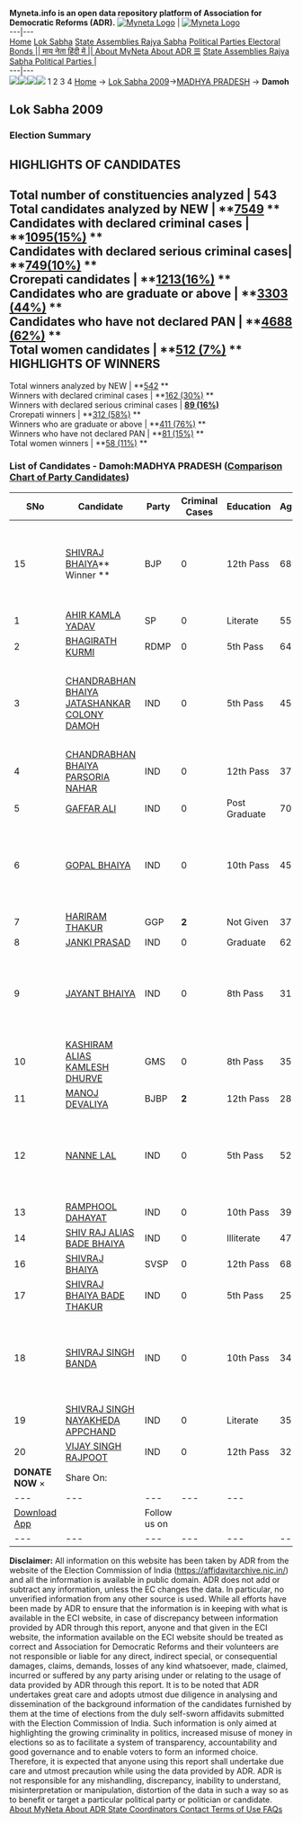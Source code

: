 **Myneta.info is an open data repository platform of Association for Democratic Reforms (ADR).**
[![Myneta Logo](https://www.myneta.info/lib/img/myneta-logo.png)](https://www.myneta.info/) | [![Myneta Logo](https://www.myneta.info/lib/img/adr-logo.png)](https://adrindia.org)  
---|---  
[Home](https://www.myneta.info/) [Lok Sabha](https://www.myneta.info/#ls "Lok Sabha") [ State Assemblies ](https://www.myneta.info/#sa "State Assemblies") [Rajya Sabha](https://www.myneta.info/#rs "Rajya Sabha") [Political Parties ](https://www.myneta.info/party "Political Parties") [ Electoral Bonds ](https://www.myneta.info/electoral_bonds "Electoral Bonds") [ || माय नेता हिंदी में || ](https://translate.google.co.in/translate?prev=hp&hl=en&js=y&u=www.myneta.info&sl=en&tl=hi&history_state0=) [ About MyNeta ](https://adrindia.org/content/about-myneta) [ About ADR ](https://adrindia.org/about-adr/who-we-are) [☰](javascript:void\(0\))
[ State Assemblies ](https://www.myneta.info/#sa "State Assemblies") [ Rajya Sabha ](https://www.myneta.info/#rs "Rajya Sabha") [ Political Parties ](https://www.myneta.info/party "Political Parties")
|   
---|---  
![](https://www.myneta.info/lib/img/banner/banner-1.png)![](https://www.myneta.info/lib/img/banner/banner-2.png)![](https://www.myneta.info/lib/img/banner/banner-3.png)![](https://www.myneta.info/lib/img/banner/banner-4.png)
1  2  3  4 
[Home](https://www.myneta.info/) → [Lok Sabha 2009](https://www.myneta.info/ls2009/)→[MADHYA PRADESH](https://www.myneta.info/ls2009/index.php?action=show_constituencies&state_id=12) → **Damoh**
### 
## Lok Sabha 2009
###  Election Summary 
HIGHLIGHTS OF CANDIDATES  
---  
Total number of constituencies analyzed |  543   
Total candidates analyzed by NEW | **[7549](https://www.myneta.info/ls2009/index.php?action=summary&subAction=candidates_analyzed&sort=candidate#summary) **  
Candidates with declared criminal cases | **[1095(15%)](https://www.myneta.info/ls2009/index.php?action=summary&subAction=crime&sort=candidate#summary) **  
Candidates with declared serious criminal cases| **[749(10%)](https://www.myneta.info/ls2009/index.php?action=summary&subAction=serious_crime&sort=candidate#summary) **  
Crorepati candidates | **[1213(16%)](https://www.myneta.info/ls2009/index.php?action=summary&subAction=crorepati&sort=candidate#summary) **  
Candidates who are graduate or above | **[3303 (44%)](https://www.myneta.info/ls2009/index.php?action=summary&subAction=education&sort=candidate#summary) **  
Candidates who have not declared PAN | **[4688 (62%)](https://www.myneta.info/ls2009/index.php?action=summary&subAction=without_pan&sort=candidate#summary) **  
Total women candidates | **[512 (7%)](https://www.myneta.info/ls2009/index.php?action=summary&subAction=women_candidate&sort=candidate#summary) **  
HIGHLIGHTS OF WINNERS  
---  
Total winners analyzed by NEW | **[542](https://www.myneta.info/ls2009/index.php?action=summary&subAction=winner_analyzed&sort=candidate#summary) **  
Winners with declared criminal cases | **[162 (30%)](https://www.myneta.info/ls2009/index.php?action=summary&subAction=winner_crime&sort=candidate#summary) **  
Winners with declared serious criminal cases | **[89 (16%)](https://www.myneta.info/ls2009/index.php?action=summary&subAction=winner_serious_crime&sort=candidate#summary)**  
Crorepati winners | **[312 (58%)](https://www.myneta.info/ls2009/index.php?action=summary&subAction=winner_crorepati&sort=candidate#summary) **  
Winners who are graduate or above | **[411 (76%)](https://www.myneta.info/ls2009/index.php?action=summary&subAction=winner_education&sort=candidate#summary) **  
Winners who have not declared PAN | **[81 (15%)](https://www.myneta.info/ls2009/index.php?action=summary&subAction=winner_without_pan&sort=candidate#summary) **  
Total women winners | **[58 (11%)](https://www.myneta.info/ls2009/index.php?action=summary&subAction=winner_women&sort=candidate#summary) **  
### List of Candidates - Damoh:MADHYA PRADESH ([Comparison Chart of Party Candidates](https://www.myneta.info/ls2009/comparisonchart.php?constituency_id=321))
SNo | Candidate| Party| Criminal Cases| Education| Age| Total Assets| Liabilities  
---|---|---|---|---|---|---|---  
15  | [SHIVRAJ BHAIYA](https://www.myneta.info/ls2009/candidate.php?candidate_id=5177)** Winner ** | BJP | 0 | 12th Pass| 68 | ![](https://myneta.info/image_v2.php?myneta_folder=ls2009&candidate_id=5177&col=ta) | ![](https://myneta.info/image_v2.php?myneta_folder=ls2009&candidate_id=5177&col=lia)  
1  | [AHIR KAMLA YADAV](https://www.myneta.info/ls2009/candidate.php?candidate_id=5175) | SP | 0 | Literate| 55 | Rs 52,50,000 ~ 52 Lacs+ | Rs 0 ~   
2  | [BHAGIRATH KURMI](https://www.myneta.info/ls2009/candidate.php?candidate_id=5179) | RDMP | 0 | 5th Pass| 64 | Rs 11,51,000 ~ 11 Lacs+ | Rs 1,80,000 ~ 1 Lacs+  
3  | [CHANDRABHAN BHAIYA JATASHANKAR COLONY DAMOH](https://www.myneta.info/ls2009/candidate.php?candidate_id=5185) | IND | 0 | 5th Pass| 45 | ![](https://myneta.info/image_v2.php?myneta_folder=ls2009&candidate_id=5185&col=ta) | ![](https://myneta.info/image_v2.php?myneta_folder=ls2009&candidate_id=5185&col=lia)  
4  | [CHANDRABHAN BHAIYA PARSORIA NAHAR](https://www.myneta.info/ls2009/candidate.php?candidate_id=5186) | IND | 0 | 12th Pass| 37 | Rs 2,61,532 ~ 2 Lacs+ | Rs 0 ~   
5  | [GAFFAR ALI](https://www.myneta.info/ls2009/candidate.php?candidate_id=5183) | IND | 0 | Post Graduate| 70 | Rs 26,50,000 ~ 26 Lacs+ | Rs 0 ~   
6  | [GOPAL BHAIYA](https://www.myneta.info/ls2009/candidate.php?candidate_id=5184) | IND | 0 | 10th Pass| 45 | ![](https://myneta.info/image_v2.php?myneta_folder=ls2009&candidate_id=5184&col=ta) | ![](https://myneta.info/image_v2.php?myneta_folder=ls2009&candidate_id=5184&col=lia)  
7  | [HARIRAM THAKUR](https://www.myneta.info/ls2009/candidate.php?candidate_id=5182) | GGP | **2** | Not Given| 37 | Rs 2,50,000 ~ 2 Lacs+ | Rs 0 ~   
8  | [JANKI PRASAD](https://www.myneta.info/ls2009/candidate.php?candidate_id=5188) | IND | 0 | Graduate| 62 | Rs 4,31,000 ~ 4 Lacs+ | Rs 0 ~   
9  | [JAYANT BHAIYA](https://www.myneta.info/ls2009/candidate.php?candidate_id=5187) | IND | 0 | 8th Pass| 31 | ![](https://myneta.info/image_v2.php?myneta_folder=ls2009&candidate_id=5187&col=ta) | ![](https://myneta.info/image_v2.php?myneta_folder=ls2009&candidate_id=5187&col=lia)  
10  | [KASHIRAM ALIAS KAMLESH DHURVE](https://www.myneta.info/ls2009/candidate.php?candidate_id=5178) | GMS | 0 | 8th Pass| 35 | Nil | Rs 0 ~   
11  | [MANOJ DEVALIYA](https://www.myneta.info/ls2009/candidate.php?candidate_id=5180) | BJBP | **2** | 12th Pass| 28 | Rs 50,000 ~ 50 Thou+ | Rs 0 ~   
12  | [NANNE LAL](https://www.myneta.info/ls2009/candidate.php?candidate_id=5189) | IND | 0 | 5th Pass| 52 | ![](https://myneta.info/image_v2.php?myneta_folder=ls2009&candidate_id=5189&col=ta) | ![](https://myneta.info/image_v2.php?myneta_folder=ls2009&candidate_id=5189&col=lia)  
13  | [RAMPHOOL DAHAYAT](https://www.myneta.info/ls2009/candidate.php?candidate_id=5190) | IND | 0 | 10th Pass| 39 | Rs 1,45,000 ~ 1 Lacs+ | Rs 0 ~   
14  | [SHIV RAJ ALIAS BADE BHAIYA](https://www.myneta.info/ls2009/candidate.php?candidate_id=5193) | IND | 0 | Illiterate| 47 | Rs 81,660 ~ 81 Thou+ | Rs 0 ~   
16  | [SHIVRAJ BHAIYA](https://www.myneta.info/ls2009/candidate.php?candidate_id=5181) | SVSP | 0 | 12th Pass| 68 | Rs 89,29,326 ~ 89 Lacs+ | Rs 2,86,513 ~ 2 Lacs+  
17  | [SHIVRAJ BHAIYA BADE THAKUR](https://www.myneta.info/ls2009/candidate.php?candidate_id=5192) | IND | 0 | 5th Pass| 25 | Rs 70,000 ~ 70 Thou+ | Rs 0 ~   
18  | [SHIVRAJ SINGH BANDA](https://www.myneta.info/ls2009/candidate.php?candidate_id=5195) | IND | 0 | 10th Pass| 34 | ![](https://myneta.info/image_v2.php?myneta_folder=ls2009&candidate_id=5195&col=ta) | ![](https://myneta.info/image_v2.php?myneta_folder=ls2009&candidate_id=5195&col=lia)  
19  | [SHIVRAJ SINGH NAYAKHEDA APPCHAND](https://www.myneta.info/ls2009/candidate.php?candidate_id=5194) | IND | 0 | Literate| 35 | Rs 31,500 ~ 31 Thou+ | Rs 0 ~   
20  | [VIJAY SINGH RAJPOOT](https://www.myneta.info/ls2009/candidate.php?candidate_id=5191) | IND | 0 | 12th Pass| 32 | Rs 70,000 ~ 70 Thou+ | Rs 0 ~   
|  **DONATE NOW** × |  Share On:  | [](https://api.whatsapp.com/send?text=https%3A%2F%2Fmyneta.info%2Fpunjab2022%2Findex.php%3Faction%3Dshow_constituencies%26state_id%3D19) | [](https://www.facebook.com/sharer/sharer.php?u=https%3A%2F%2Fmyneta.info%2Fpunjab2022%2Findex.php%3Faction%3Dshow_constituencies%26state_id%3D19) | [](https://twitter.com/share?url=https%3A%2F%2Fmyneta.info%2Fpunjab2022%2Findex.php%3Faction%3Dshow_constituencies%26state_id%3D19)  
---|---|---|---|---  
| [ Download App ](https://play.google.com/store/apps/details?id=com.webrosoft.myneta1&pcampaignid=pcampaignidMKT-Other-global-all-co-prtnr-py-PartBadge-Mar2515-1) | [](https://play.google.com/store/apps/details?id=com.webrosoft.myneta1&pcampaignid=pcampaignidMKT-Other-global-all-co-prtnr-py-PartBadge-Mar2515-1) |  Follow us on  | [](https://www.facebook.com/adrindia.org/) | [](https://twitter.com/adrspeaks) | [](https://groups.google.com/g/national-election-watch?hl=en&pli=1) | [](https://www.instagram.com/adrspeaks/) | [](https://www.youtube.com/user/adrspeaks) | [](https://sharechat.com/profile/adrspeaks)  
---|---|---|---|---|---|---|---|---  
**Disclaimer:** All information on this website has been taken by ADR from the website of the Election Commission of India (https://affidavitarchive.nic.in/) and all the information is available in public domain. ADR does not add or subtract any information, unless the EC changes the data. In particular, no unverified information from any other source is used. While all efforts have been made by ADR to ensure that the information is in keeping with what is available in the ECI website, in case of discrepancy between information provided by ADR through this report, anyone and that given in the ECI website, the information available on the ECI website should be treated as correct and Association for Democratic Reforms and their volunteers are not responsible or liable for any direct, indirect special, or consequential damages, claims, demands, losses of any kind whatsoever, made, claimed, incurred or suffered by any party arising under or relating to the usage of data provided by ADR through this report. It is to be noted that ADR undertakes great care and adopts utmost due diligence in analysing and dissemination of the background information of the candidates furnished by them at the time of elections from the duly self-sworn affidavits submitted with the Election Commission of India. Such information is only aimed at highlighting the growing criminality in politics, increased misuse of money in elections so as to facilitate a system of transparency, accountability and good governance and to enable voters to form an informed choice. Therefore, it is expected that anyone using this report shall undertake due care and utmost precaution while using the data provided by ADR. ADR is not responsible for any mishandling, discrepancy, inability to understand, misinterpretation or manipulation, distortion of the data in such a way so as to benefit or target a particular political party or politician or candidate. 
[ About MyNeta ](https://adrindia.org/content/about-myneta) [ About ADR ](https://adrindia.org/about-adr/who-we-are) [ State Coordinators ](https://adrindia.org/about-adr/state-coordinators) [ Contact ](https://adrindia.org/contact-us) [ Terms of Use ](https://adrindia.org/content/adr-terms-use) [ FAQs ](https://adrindia.org/content/faqs)
